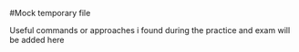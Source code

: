#Mock temporary file

Useful commands or approaches i found during the practice and exam will be added here


